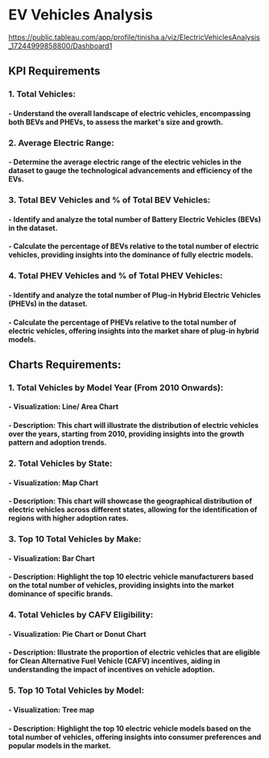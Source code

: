 # EV Vehicles Analysis
[https://public.tableau.com/app/profile/tinisha.a/viz/ElectricVehiclesAnalysis_17244999858800/Dashboard1
](url)

## KPI Requirements

### 1. Total Vehicles:
#### - Understand the overall landscape of electric vehicles, encompassing both BEVs and PHEVs, to assess the market's size and growth.

### 2. Average Electric Range:
#### - Determine the average electric range of the electric vehicles in the dataset to gauge the technological advancements and efficiency of the EVs.

### 3. Total BEV Vehicles and % of Total BEV Vehicles:
#### - Identify and analyze the total number of Battery Electric Vehicles (BEVs) in the dataset.
#### - Calculate the percentage of BEVs relative to the total number of electric vehicles, providing insights into the dominance of fully electric models.

### 4. Total PHEV Vehicles and % of Total PHEV Vehicles:
#### - Identify and analyze the total number of Plug-in Hybrid Electric Vehicles (PHEVs) in the dataset.
#### - Calculate the percentage of PHEVs relative to the total number of electric vehicles, offering insights into the market share of plug-in hybrid models.

## Charts Requirements:

### 1. Total Vehicles by Model Year (From 2010 Onwards):
#### - Visualization: Line/ Area Chart
#### - Description: This chart will illustrate the distribution of electric vehicles over the years, starting from 2010, providing insights into the growth pattern and adoption trends.

### 2. Total Vehicles by State:
#### - Visualization: Map Chart 
#### - Description: This chart will showcase the geographical distribution of electric vehicles across different states, allowing for the identification of regions with higher adoption rates.

### 3. Top 10 Total Vehicles by Make:
#### - Visualization: Bar Chart 
#### - Description: Highlight the top 10 electric vehicle manufacturers based on the total number of vehicles, providing insights into the market dominance of specific brands.

### 4. Total Vehicles by CAFV Eligibility:
#### - Visualization: Pie Chart or Donut Chart
#### - Description: Illustrate the proportion of electric vehicles that are eligible for Clean Alternative Fuel Vehicle (CAFV) incentives, aiding in understanding the impact of incentives on vehicle adoption.
### 5. Top 10 Total Vehicles by Model:
#### - Visualization: Tree map
#### - Description: Highlight the top 10 electric vehicle models based on the total number of vehicles, offering insights into consumer preferences and popular models in the market.
